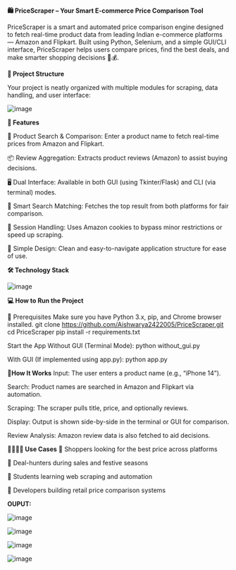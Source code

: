 **🛍️ PriceScraper – Your Smart E-commerce Price Comparison Tool**

PriceScraper is a smart and automated price comparison engine designed to fetch real-time product data from leading Indian e-commerce platforms — Amazon and Flipkart. Built using Python, Selenium, and a simple GUI/CLI interface, PriceScraper helps users compare prices, find the best deals, and make smarter shopping decisions 🧠💰.


**📂 Project Structure**

Your project is neatly organized with multiple modules for scraping, data handling, and user interface:

![image](https://github.com/user-attachments/assets/e638b2f1-0d47-41b8-9750-3a8f835864c7)



**🚀 Features**

🔎 Product Search & Comparison: Enter a product name to fetch real-time prices from Amazon and Flipkart.

📦 Review Aggregation: Extracts product reviews (Amazon) to assist buying decisions.

🖥️ Dual Interface: Available in both GUI (using Tkinter/Flask) and CLI (via terminal) modes.

🧠 Smart Search Matching: Fetches the top result from both platforms for fair comparison.

📁 Session Handling: Uses Amazon cookies to bypass minor restrictions or speed up scraping.

💬 Simple Design: Clean and easy-to-navigate application structure for ease of use.



**🛠️ Technology Stack**

![image](https://github.com/user-attachments/assets/afa80568-7603-483e-906b-02ee7ca4cffe)

**💻 How to Run the Project**

🔧 Prerequisites
Make sure you have Python 3.x, pip, and Chrome browser installed.
git clone https://github.com/Aishwarya2422005/PriceScraper.git
cd PriceScraper
pip install -r requirements.txt

Start the App
Without GUI (Terminal Mode):
python without_gui.py

With GUI (If implemented using app.py):
python app.py



**🤖How It Works**
Input: The user enters a product name (e.g., “iPhone 14”).

Search: Product names are searched in Amazon and Flipkart via automation.

Scraping: The scraper pulls title, price, and optionally reviews.

Display: Output is shown side-by-side in the terminal or GUI for comparison.

Review Analysis: Amazon review data is also fetched to aid decisions.


**👨‍👩‍👧‍👦 Use Cases**
📌 Shoppers looking for the best price across platforms

📌 Deal-hunters during sales and festive seasons

📌 Students learning web scraping and automation

📌 Developers building retail price comparison systems


**OUPUT:**


![image](https://github.com/user-attachments/assets/7d9f233e-0c19-4e05-b03e-eedf6d4f495f)

![image](https://github.com/user-attachments/assets/60d2362e-0f00-41fd-94ef-1aa40ddc14d1)

![image](https://github.com/user-attachments/assets/4cae4180-bc8f-483d-9e08-ffecd6f3698c)

![image](https://github.com/user-attachments/assets/69c06e24-3fea-4b4c-a657-a17d11d1bcd4)






